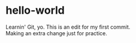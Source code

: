# hello-world
Learnin' Git, yo.
This is an edit for my first commit.  
Making an extra change just for practice.
